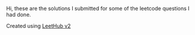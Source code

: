 Hi, these are the solutions I submitted for some of the leetcode questions I had done.

Created using [LeetHub v2](https://github.com/arunbhardwaj/LeetHub-2.0)
